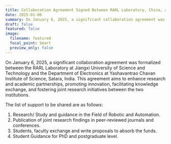 ```yaml
---
title: Collaboration Agreement Signed Between RARL Laboratory, China, and Yashavantrao Chavan Institute of Science, Satara, India
date: 2025-01-06
summary: On January 6, 2025, a significant collaboration agreement was formalized between the RARL Laboratory at Jiangxi University of Science and Technology and the Department of Electronics at Yashavantrao Chavan Institute of Science, Satara, India. This agreement aims to enhance research and academic partnerships, promoting innovation, facilitating knowledge exchange, and fostering joint research initiatives between the two institutions.
draft: false
featured: false
image:
  filename: featured
  focal_point: Smart
  preview_only: false
---
```


On January 6, 2025, a significant collaboration agreement was formalized between the RARL Laboratory at Jiangxi University of Science and Technology and the Department of Electronics at Yashavantrao Chavan Institute of Science, Satara, India. This agreement aims to enhance research and academic partnerships, promoting innovation, facilitating knowledge exchange, and fostering joint research initiatives between the two institutions.

The list of support to be shared are as follows:

1. Research/ Study and guidance in the Field of Robotic and Automation.
2. Publication of joint research findings in peer-reviewed journals and conferences.
3. Students, faculty exchange and write proposals to absorb the funds.
4. Student Guidance for PhD and postgraduate level.

